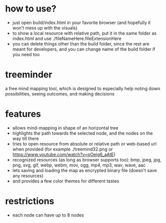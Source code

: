 # how to use?
- just open build/index.html in your favorite browser (and hopefully it won't mess up with the visuals)
- to show a local resource with relative path, put it in the same folder as index.html and use ./fileNameHere.fileExtensionHere
- you can delete things other than the build folder, since the rest are meant for developers, and you can change name of the build folder if you need too

# treeminder
a free mind mapping tool, which is designed to especially help noting down possibilities, seeing outcomes, and making decisions

# features
- allows mind-mapping in shape of an horizontal tree
- highlights the path towards the selected node, and the nodes on the way till there
- tries to open resource from absolute or relative path or web-based url when provided (for example ./treemind32.png or https://www.youtube.com/watch?v=pOeig6_aAtE)
- recognized resources (as long as browser supports too): bmp, jpeg, jpg, png, svg, gif, webp, webm, mov, ogg, mp4, mp3, wav, wave, aac
- lets saving and loading the map as encrypted binary file (doesn't save any resources)
- and provides a few color themes for different tastes

# restrictions
- each node can have up to 8 nodes
